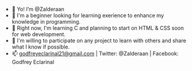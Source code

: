 - 👋 Yo! I’m @Zalderaan
- 👀 I'm a beginner looking for learning exerience to enhance my knowledge in programming.
- 🌱 Right now, I'm learning C and planning to start on HTML & CSS soon for web development.
- 🤝 I'm willing to participate on any project to learn with others and share what I know if possible.
- 📫 godfreyeclarinal21@gmail.com | Twitter: @Zalderaan | Facebook: Godfrey Eclarinal

<!---
zaldevs/zaldevs is a ✨ special ✨ repository because its `README.md` (this file) appears on your GitHub profile.
You can click the Preview link to take a look at your changes.
--->
